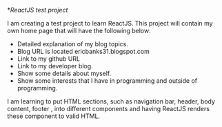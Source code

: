 **ReactJS test project*

I am creating a test project to learn ReactJS.
This project will contain my own home page that will have the following below:

- Detailed explanation of my blog topics. 
- Blog URL is located ericbanks31.blogspot.com
- Link to my github URL
- Link to my developer blog.
- Show some details about myself.
- Show some interests that I have in programming and outside of programming.

I am learning to put HTML sections, such as navigation bar, header, body content, footer 
, into different components and having ReactJS renders these component to valid HTML.